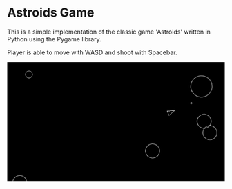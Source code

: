 # Astroids Game

This is a simple implementation of the classic game 'Astroids' written in Python using the Pygame library.

Player is able to move with WASD and shoot with Spacebar.

![Screenshot of game](screenshot.png)